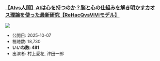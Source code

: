### [【AIvs人間】AIは心を持つのか？脳と心の仕組みを解き明かすカオス理論を使った最新研究【ReHacQvsViViモデル】](https://www.youtube.com/watch?v=3b6-6umjICo)
[![](https://img.youtube.com/vi/3b6-6umjICo/sddefault.jpg)](https://www.youtube.com/watch?v=3b6-6umjICo)
-   公開日: 2025-10-07
-   視聴数: 18,730
-   **いいね数: 481**
-   出演者: 村上愛花, 津田一郎
